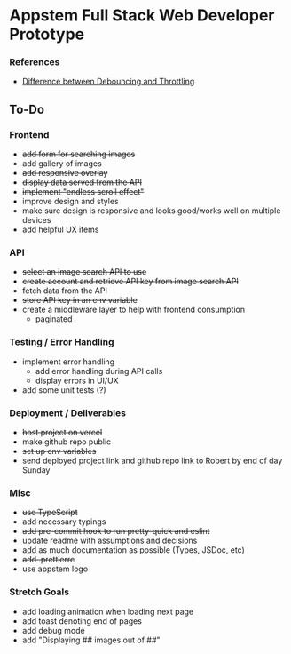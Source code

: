 # Appstem Full Stack Web Developer Prototype

### References

- [Difference between Debouncing and Throttling](https://www.geeksforgeeks.org/difference-between-debouncing-and-throttling/#)

## To-Do

### Frontend

- ~~add form for searching images~~
- ~~add gallery of images~~
- ~~add responsive overlay~~
- ~~display data served from the API~~
- ~~implement "endless scroll effect"~~
- improve design and styles
- make sure design is responsive and looks good/works well on multiple devices
- add helpful UX items

### API

- ~~select an image search API to use~~
- ~~create account and retrieve API key from image search API~~
- ~~fetch data from the API~~
- ~~store API key in an env variable~~
- create a middleware layer to help with frontend consumption
  - paginated

### Testing / Error Handling

- implement error handling
  - add error handling during API calls
  - display errors in UI/UX
- add some unit tests (?)

### Deployment / Deliverables

- ~~host project on vercel~~
- make github repo public
- ~~set up env variables~~
- send deployed project link and github repo link to Robert by end of day Sunday

### Misc

- ~~use TypeScript~~
- ~~add necessary typings~~
- ~~add pre-commit hook to run pretty-quick and eslint~~
- update readme with assumptions and decisions
- add as much documentation as possible (Types, JSDoc, etc)
- ~~add .prettierrc~~
- use appstem logo

### Stretch Goals

- add loading animation when loading next page
- add toast denoting end of pages
- add debug mode
- add "Displaying ## images out of ##"
